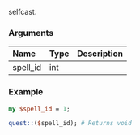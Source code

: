 selfcast.
### Arguments
**Name**|**Type**|**Description**
:---|:---|:---
spell_id|int|

### Example

```perl
my $spell_id = 1;

quest::($spell_id); # Returns void
```